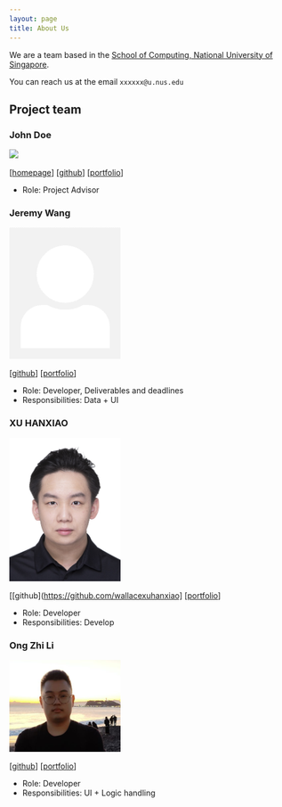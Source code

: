 ```yaml
---
layout: page
title: About Us
---
```


We are a team based in the [School of Computing, National University of Singapore](http://www.comp.nus.edu.sg).

You can reach us at the email `xxxxxx@u.nus.edu`

## Project team

### John Doe

<img src="images/johndoe.png" width="200px">

[[homepage](http://www.comp.nus.edu.sg/~damithch)]
[[github](https://github.com/johndoe)]
[[portfolio](team/johndoe.md)]

* Role: Project Advisor

### Jeremy Wang

<img src="images/j-wang-csma.png" width="200px">

[[github](http://github.com/J-wang-CSMA)]
[[portfolio](team/j-wang-csma.md)]

* Role: Developer, Deliverables and deadlines
* Responsibilities: Data + UI

### XU HANXIAO

<img src="images/wallacexuhanxiao.png" width="200px">

[[github](https://github.com/wallacexuhanxiao] [[portfolio](team/wallacexuhanxiao.md)]

* Role: Developer
* Responsibilities: Develop

### Ong Zhi Li

<img src="images/ongzhili.png" width="200px">

[[github](http://github.com/ongzhili)]
[[portfolio](team/ongzhili.md)]

* Role: Developer
* Responsibilities: UI + Logic handling

